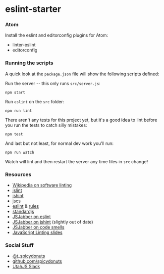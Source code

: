# eslint-starter

### Atom
Install the eslint and editorconfig plugins for Atom:
* linter-eslint
* editorconfig


### Running the scripts
A quick look at the `package.json` file will show the following scripts defined:

Run the server -- this only runs `src/server.js`:

    npm start

Run `eslint` on the `src` folder:

    npm run lint

There aren't any tests for this project yet, but it's a good idea to lint before you run the tests to catch silly mistakes:

    npm test

And last but not least, for normal dev work you'll run:

    npm run watch

Watch will lint and then restart the server any time files in `src` change!


### Resources
* [Wikipedia on software linting](https://en.wikipedia.org/wiki/Lint_%28software%29)
* [jslint](http://jslint.com/)
* [jshint](http://jshint.com/)
* [jscs](http://jscs.info/)
* [eslint](http://eslint.org/) & [rules](http://eslint.org/docs/rules/)
* [standardjs](http://standardjs.com/)
* [JSJabber on eslint](https://devchat.tv/js-jabber/162-jsj-eslint-with-jamund-ferguson)
* [JSJabber on jshint](https://devchat.tv/js-jabber/082-jsj-jshint-with-anton-kovalyov) (slightly out of date)
* [JSJabber on code smells](https://devchat.tv/js-jabber/188-jsj-javascript-code-smells-with-elijah-manor)
* [JavaScript Linting slides](http://slides.com/spicydonuts/lint/fullscreen)


### Social Stuff
* [@t_spicydonuts](https://twitter.com/t_spicydonuts)
* [github.com/spicydonuts](https://github.com/spicydonuts)
* [UtahJS Slack](http://slack.utahjavascript.com/)
